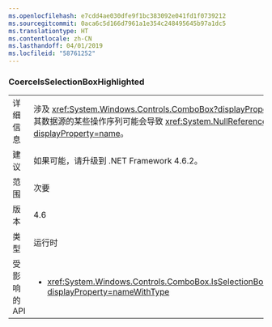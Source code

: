 ```yaml
---
ms.openlocfilehash: e7cdd4ae030dfe9f1bc383092e041fd1f0739212
ms.sourcegitcommit: 0aca6c5d166d7961a1e354c248495645b97a1dc5
ms.translationtype: HT
ms.contentlocale: zh-CN
ms.lasthandoff: 04/01/2019
ms.locfileid: "58761252"
---
```

### <a name="coerceisselectionboxhighlighted"></a>CoerceIsSelectionBoxHighlighted

|   |   |
|---|---|
|详细信息|涉及 <xref:System.Windows.Controls.ComboBox?displayProperty=name> 及其数据源的某些操作序列可能会导致 <xref:System.NullReferenceException?displayProperty=name>。|
|建议|如果可能，请升级到 .NET Framework 4.6.2。|
|范围|次要|
|版本|4.6|
|类型|运行时|
|受影响的 API|<ul><li><xref:System.Windows.Controls.ComboBox.IsSelectionBoxHighlighted?displayProperty=nameWithType></li></ul>|

